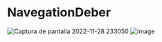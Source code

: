 # NavegationDeber
![Captura de pantalla 2022-11-28 233050](https://user-images.githubusercontent.com/115562631/204439346-3f36df08-3046-47de-b687-c13cc1453f80.png)
![image](https://user-images.githubusercontent.com/115562631/204439551-64e394cd-d4fc-4666-98a8-cffea56a7086.png)

